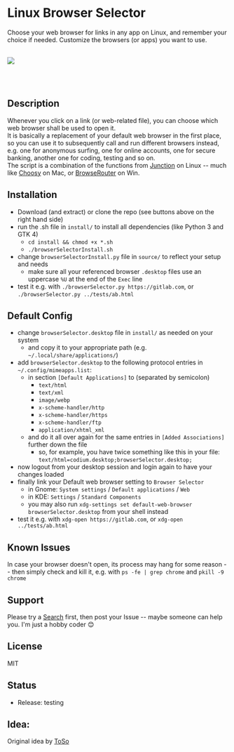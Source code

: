# Linux Browser Selector
Choose your web browser for links in any app on Linux, and remember your choice if needed. Customize the browsers (or apps) you want to use.
<br><br>

![](https://github.com/johannSo/GTK-Browser_Selector/blob/main/images/v2.0.png?raw=true)

<br><br>


## Description
Whenever you click on a link (or web-related file), you can choose which web browser shall be used to open it.
<br>
It is basically a replacement of your default web browser in the first place, so you can use it to subsequently call and run different browsers instead, e.g. one for anonymous surfing, one for online accounts, one for secure banking, another one for coding, testing and so on.
<br>
The script is a combination of the functions from [Junction](https://github.com/sonnyp/Junction) on Linux -- much like [Choosy](https://www.choosyosx.com/) on Mac, or [BrowseRouter](https://github.com/slater1/BrowseRouter) on Win.

## Installation
* Download (and extract) or clone the repo (see buttons above on the right hand side)
* run the .sh file in `install/` to install all dependencies (like Python 3 and GTK 4)
    * `cd install && chmod +x *.sh`
    * `./browserSelectorInstall.sh`
* change `browserSelectorInstall.py` file in `source/` to reflect your setup and needs
    * make sure all your referenced browser `.desktop` files use an uppercase `%U` at the end of the `Exec` line
* test it e.g. with `./browserSelector.py https://gitlab.com`, or `./browserSelector.py ../tests/ab.html`

## Default Config
* change `browserSelector.desktop` file in `install/` as needed on your system
    * and copy it to your appropriate path (e.g. `~/.local/share/applications/`)
* add `browserSelector.desktop` to the following protocol entries in `~/.config/mimeapps.list`:
    * in section `[Default Applications]` to (separated by semicolon)
        * `text/html`
        * `text/xml`
        * `image/webp`
        * `x-scheme-handler/http`
        * `x-scheme-handler/https`
        * `x-scheme-handler/ftp`
        * `application/xhtml_xml`
    * and do it all over again for the same entries in `[Added Associations]` further down the file
        * so, for example, you have twice something like this in your file: `text/html=codium.desktop;browserSelector.desktop;`
* now logout from your desktop session and login again to have your changes loaded
* finally link your Default web browser setting to `Browser Selector`
    * in Gnome: `System settings` / `Default applications` / `Web`
    * in KDE: `Settings` / `Standard Components`
    * you may also run `xdg-settings set default-web-browser browserSelector.desktop` from your shell instead
* test it e.g. with `xdg-open https://gitlab.com`, or `xdg-open ../tests/ab.html`

## Known Issues
In case your browser doesn't open, its process may hang for some reason -- then simply check and kill it, e.g. with `ps -fe | grep chrome` and `pkill -9 chrome`

## Support
Please try a [Search](https://presearch.com/) first, then post your Issue -- maybe someone can help you. I'm just a hobby coder 😊

## License
MIT

## Status
* Release: testing


## Idea:
Original idea by [ToSo](https://gitlab.com/ToS0/browserselector/)

